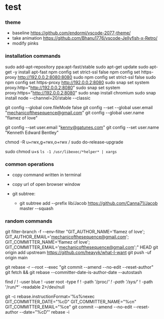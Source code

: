 # test

### theme

- baseline https://github.com/endormi/vscode-2077-theme/
- take animation https://github.com/Bhanu1776/vscode-Jellyfish-x-Retro/
- modify pinks


### installation commands

sudo add-apt-repository ppa:apt-fast/stable
sudo apt-get update
sudo apt-get -y install apt-fast
npm config set strict-ssl false
npm config set https-proxy http://192.0.0.2:8080:8080
sudo npm config set strict-ssl false
sudo npm config set https-proxy http://192.0.0.2:8080
sudo snap set system proxy.http="http://192.0.0.2:8080"
sudo snap set system proxy.https="http://192.0.0.2:8080"
sudo snap install chromium
sudo snap install node --channel=20/stable --classic

git config --global core.fileMode false
git config --set --global user.email "mechanicofthesequence@gmail.com"
git config --global user.name "flamez of love"

git config --set user.email "kenny@gatunes.com"
git config --set user.name "Kenneth Edward Bentley"

chmod -R u+rwx,g+rwx,o+rwx /
sudo do-release-upgrade

sudo chmod u+s `ls -1 /usr/libexec/*helper* | xargs`

### common operations

- copy command written in terminal
- copy url of open browser window

- git subtree:
  - git subtree add --prefix lib/Jacob https://github.com/Canna71/Jacob master --squash

### random commands

git filter-branch -f --env-filter "GIT_AUTHOR_NAME='flamez of love'; GIT_AUTHOR_EMAIL='mechanicofthesequence@gmail.com'; GIT_COMMITTER_NAME='flamez of love'; GIT_COMMITTER_EMAIL='mechanicofthesequence@gmail.com';" HEAD
git origin add upstream https://github.com/heavyk/what-I-want
git push -uf origin main

git rebase -r --root --exec "git commit --amend --no-edit --reset-author"
git fetch && git rebase --committer-date-is-author-date --autostash

find / ! -user blue ! -user root -type f ! -path '/proc/*' ! -path '/sys/*' ! -path '/run/*' -readable 2>/dev/null

git -c rebase.instructionFormat='%s%nexec GIT_COMMITTER_DATE="%cD" GIT_COMMITTER_NAME="%cn" GIT_COMMITTER_EMAIL="%ce"  git commit --amend --no-edit --reset-author --date="%cD"' rebase -i
